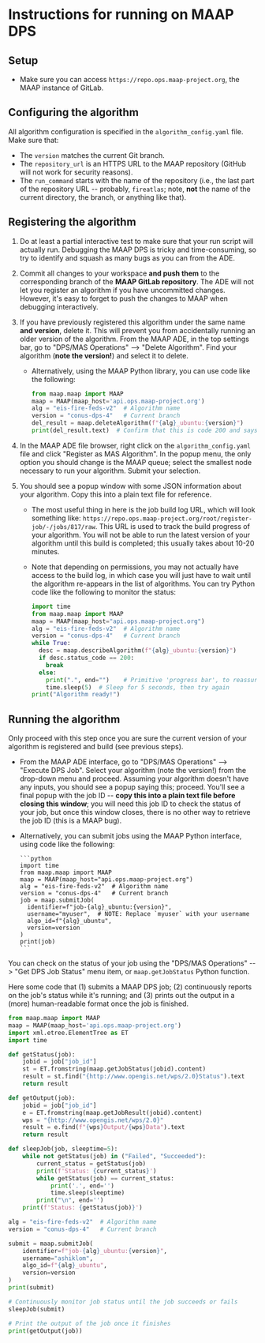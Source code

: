 # Instructions for running on MAAP DPS

## Setup

- Make sure you can access `https://repo.ops.maap-project.org`, the MAAP instance of GitLab.

## Configuring the algorithm

All algorithm configuration is specified in the `algorithm_config.yaml` file.
Make sure that:

- The `version` matches the current Git branch.
- The `repository_url` is an HTTPS URL to the MAAP repository (GitHub will not work for security reasons).
- The `run_command` starts with the name of the repository (i.e., the last part of the repository URL -- probably, `fireatlas`; note, **not** the name of the current directory, the branch, or anything like that).

## Registering the algorithm

1. Do at least a partial interactive test to make sure that your run script will actually run.
  Debugging the MAAP DPS is tricky and time-consuming, so try to identify and squash as many bugs as you can from the ADE.

2. Commit all changes to your workspace **and push them** to the corresponding branch of the **MAAP GitLab repository**.
  The ADE will not let you register an algorithm if you have uncommitted changes.
  However, it's easy to forget to push the changes to MAAP when debugging interactively.

3. If you have previously registered this algorithm under the same name **and version**, delete it.
  This will prevent you from accidentally running an older version of the algorithm.
  From the MAAP ADE, in the top settings bar, go to "DPS/MAS Operations" --> "Delete Algorithm".
  Find your algorithm (**note the version!**) and select it to delete.
    - Alternatively, using the MAAP Python library, you can use code like the following:

      ```python
      from maap.maap import MAAP
      maap = MAAP(maap_host='api.ops.maap-project.org')
      alg = "eis-fire-feds-v2"  # Algorithm name
      version = "conus-dps-4"   # Current branch
      del_result = maap.deleteAlgorithm(f"{alg}_ubuntu:{version}")
      print(del_result.text)  # Confirm that this is code 200 and says "successfully delted job ..."
      ```

4. In the MAAP ADE file browser, right click on the `algorithm_config.yaml` file and click "Register as MAS Algorithm".
  In the popup menu, the only option you should change is the MAAP queue; select the smallest node necessary to run your algorithm.
  Submit your selection.

5. You should see a popup window with some JSON information about your algorithm.
  Copy this into a plain text file for reference.
    - The most useful thing in here is the job build log URL, which will look something like: `https://repo.ops.maap-project.org/root/register-job/-/jobs/817/raw`. This URL is used to track the build progress of your algorithm. You will not be able to run the latest version of your algorithm until this build is completed; this usually takes about 10-20 minutes.
    - Note that depending on permissions, you may not actually have access to the build log, in which case you will just have to wait until the algorithm re-appears in the list of algorithms. You can try Python code like the following to monitor the status:

      ```python
      import time
      from maap.maap import MAAP
      maap = MAAP(maap_host="api.ops.maap-project.org")
      alg = "eis-fire-feds-v2"  # Algorithm name
      version = "conus-dps-4"   # Current branch
      while True:
        desc = maap.describeAlgorithm(f"{alg}_ubuntu:{version}")
        if desc.status_code == 200:
          break
        else:
          print(".", end="")    # Primitive 'progress bar', to reassure you that it's still going
          time.sleep(5)  # Sleep for 5 seconds, then try again
      print("Algorithm ready!")
      ```

## Running the algorithm

Only proceed with this step once you are sure the current version of your algorithm is registered and build (see previous steps).

- From the MAAP ADE interface, go to "DPS/MAS Operations" --> "Execute DPS Job".
  Select your algorithm (note the version!) from the drop-down menu and proceed.
  Assuming your algorithm doesn't have any inputs, you should see a popup saying this; proceed.
  You'll see a final popup with the job ID -- **copy this into a plain text file before closing this window**;
  you will need this job ID to check the status of your job, but once this window closes, there is no other way to retrieve the job ID (this is a MAAP bug).

- Alternatively, you can submit jobs using the MAAP Python interface, using code like the following:

      ```python
      import time
      from maap.maap import MAAP
      maap = MAAP(maap_host="api.ops.maap-project.org")
      alg = "eis-fire-feds-v2"  # Algorithm name
      version = "conus-dps-4"   # Current branch
      job = maap.submitJob(
        identifier=f"job-{alg}_ubuntu:{version}",
        username="myuser",  # NOTE: Replace `myuser` with your username
        algo_id=f"{alg}_ubuntu",
        version=version
      )
      print(job)
      ```

You can check on the status of your job using the "DPS/MAS Operations" --> "Get DPS Job Status" menu item, or `maap.getJobStatus` Python function.

Here some code that (1) submits a MAAP DPS job; (2) continuously reports on the job's status while it's running; and (3) prints out the output in a (more) human-readable format once the job is finished.

```python
from maap.maap import MAAP
maap = MAAP(maap_host='api.ops.maap-project.org')
import xml.etree.ElementTree as ET
import time

def getStatus(job):
    jobid = job["job_id"]
    st = ET.fromstring(maap.getJobStatus(jobid).content)
    result = st.find("{http://www.opengis.net/wps/2.0}Status").text
    return result

def getOutput(job):
    jobid = job["job_id"]
    e = ET.fromstring(maap.getJobResult(jobid).content)
    wps = "{http://www.opengis.net/wps/2.0}"
    result = e.find(f"{wps}Output/{wps}Data").text
    return result

def sleepJob(job, sleeptime=5):
    while not getStatus(job) in ("Failed", "Succeeded"):
        current_status = getStatus(job)
        print(f'Status: {current_status}')
        while getStatus(job) == current_status:
            print('.', end='')
            time.sleep(sleeptime)
        print("\n", end='')
    print(f'Status: {getStatus(job)}')

alg = "eis-fire-feds-v2"  # Algorithm name
version = "conus-dps-4"   # Current branch

submit = maap.submitJob(
    identifier=f"job-{alg}_ubuntu:{version}",
    username="ashiklom",
    algo_id=f"{alg}_ubuntu",
    version=version
)
print(submit)

# Continuously monitor job status until the job succeeds or fails
sleepJob(submit)

# Print the output of the job once it finishes
print(getOutput(job))
```
